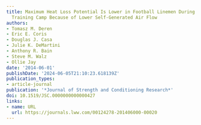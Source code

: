 ```yaml
---
title: Maximum Heat Loss Potential Is Lower in Football Linemen During an NCAA Summer
  Training Camp Because of Lower Self-Generated Air Flow
authors:
- Tomasz M. Deren
- Eric E. Coris
- Douglas J. Casa
- Julie K. DeMartini
- Anthony R. Bain
- Steve M. Walz
- Ollie Jay
date: '2014-06-01'
publishDate: '2024-06-05T21:10:23.618139Z'
publication_types:
- article-journal
publication: '*Journal of Strength and Conditioning Research*'
doi: 10.1519/JSC.0000000000000427
links:
- name: URL
  url: https://journals.lww.com/00124278-201406000-00020
---
```

